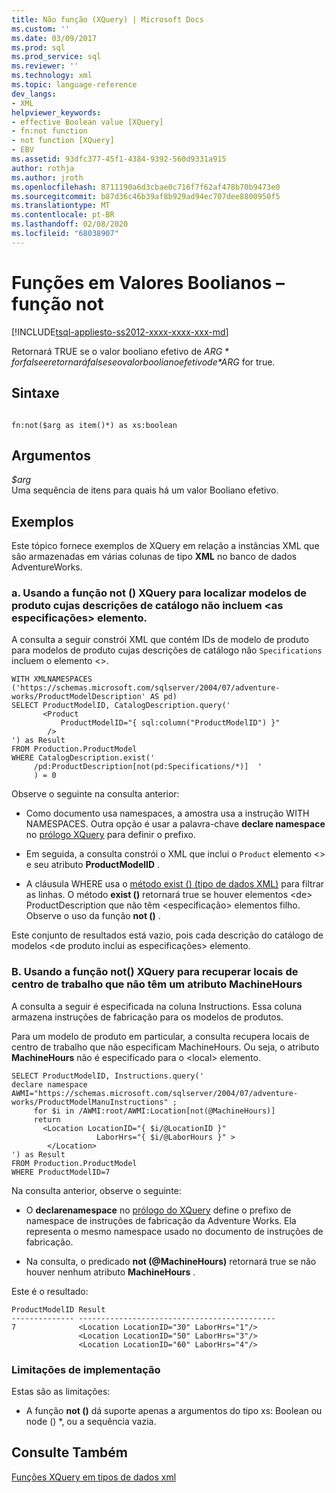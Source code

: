```yaml
---
title: Não função (XQuery) | Microsoft Docs
ms.custom: ''
ms.date: 03/09/2017
ms.prod: sql
ms.prod_service: sql
ms.reviewer: ''
ms.technology: xml
ms.topic: language-reference
dev_langs:
- XML
helpviewer_keywords:
- effective Boolean value [XQuery]
- fn:not function
- not function [XQuery]
- EBV
ms.assetid: 93dfc377-45f1-4384-9392-560d9331a915
author: rothja
ms.author: jroth
ms.openlocfilehash: 8711190a6d3cbae0c716f7f62af478b70b9473e0
ms.sourcegitcommit: b87d36c46b39af8b929ad94ec707dee8800950f5
ms.translationtype: MT
ms.contentlocale: pt-BR
ms.lasthandoff: 02/08/2020
ms.locfileid: "68038907"
---
```

# <a name="functions-on-boolean-values---not-function"></a>Funções em Valores Boolianos – função not 
[!INCLUDE[tsql-appliesto-ss2012-xxxx-xxxx-xxx-md](../includes/tsql-appliesto-ss2012-xxxx-xxxx-xxx-md.md)]

  Retornará TRUE se o valor booliano efetivo de *$ARG* for false e retornará false se o valor booliano efetivo de *$ARG* for true.  
  
## <a name="syntax"></a>Sintaxe  
  
```  
  
fn:not($arg as item()*) as xs:boolean  
```  
  
## <a name="arguments"></a>Argumentos  
 *$arg*  
 Uma sequência de itens para quais há um valor Booliano efetivo.  
  
## <a name="examples"></a>Exemplos  
 Este tópico fornece exemplos de XQuery em relação a instâncias XML que são armazenadas em várias colunas de tipo **XML** no banco de dados AdventureWorks.  
  
### <a name="a-using-the-not-xquery-function-to-find-product-models-whose-catalog-descriptions-do-not-include-the-specifications-element"></a>a. Usando a função not () XQuery para localizar modelos de produto cujas descrições de catálogo não incluem \<as especificações> elemento.  
 A consulta a seguir constrói XML que contém IDs de modelo de produto para modelos de produto cujas descrições de catálogo não `Specifications` incluem o elemento <>.  
  
```  
WITH XMLNAMESPACES ('https://schemas.microsoft.com/sqlserver/2004/07/adventure-works/ProductModelDescription' AS pd)  
SELECT ProductModelID, CatalogDescription.query('  
       <Product   
           ProductModelID="{ sql:column("ProductModelID") }"  
        />  
') as Result  
FROM Production.ProductModel  
WHERE CatalogDescription.exist('  
     /pd:ProductDescription[not(pd:Specifications/*)]  '  
     ) = 0  
```  
  
 Observe o seguinte na consulta anterior:  
  
-   Como documento usa namespaces, a amostra usa a instrução WITH NAMESPACES. Outra opção é usar a palavra-chave **declare namespace** no [prólogo XQuery](../xquery/modules-and-prologs-xquery-prolog.md) para definir o prefixo.  
  
-   Em seguida, a consulta constrói o XML que inclui o `Product` elemento <> e seu atributo **ProductModelID** .  
  
-   A cláusula WHERE usa o [método exist () (tipo de dados XML)](../t-sql/xml/exist-method-xml-data-type.md) para filtrar as linhas. O método **exist ()** retornará true se houver elementos \<de> ProductDescription que não têm \<especificação> elementos filho. Observe o uso da função **not ()** .  
  
 Este conjunto de resultados está vazio, pois cada descrição do catálogo de modelos \<de produto inclui as especificações> elemento.  
  
### <a name="b-using-the-not-xquery-function-to-retrieve-work-center-locations-that-do-not-have-a-machinehours-attribute"></a>B. Usando a função not() XQuery para recuperar locais de centro de trabalho que não têm um atributo MachineHours  
 A consulta a seguir é especificada na coluna Instructions. Essa coluna armazena instruções de fabricação para os modelos de produtos.  
  
 Para um modelo de produto em particular, a consulta recupera locais de centro de trabalho que não especificam MachineHours. Ou seja, o atributo **MachineHours** não é especificado para o \<local> elemento.  
  
```  
SELECT ProductModelID, Instructions.query('  
declare namespace AWMI="https://schemas.microsoft.com/sqlserver/2004/07/adventure-works/ProductModelManuInstructions" ;  
     for $i in /AWMI:root/AWMI:Location[not(@MachineHours)]  
     return  
       <Location LocationID="{ $i/@LocationID }"   
                   LaborHrs="{ $i/@LaborHours }" >  
        </Location>  
') as Result  
FROM Production.ProductModel  
WHERE ProductModelID=7   
```  
  
 Na consulta anterior, observe o seguinte:  
  
-   O **declarenamespace** no [prólogo do XQuery](../xquery/modules-and-prologs-xquery-prolog.md) define o prefixo de namespace de instruções de fabricação da Adventure Works. Ela representa o mesmo namespace usado no documento de instruções de fabricação.  
  
-   Na consulta, o predicado **not (@MachineHours)** retornará true se não houver nenhum atributo **MachineHours** .  
  
 Este é o resultado:  
  
```  
ProductModelID Result   
-------------- --------------------------------------------  
7              <Location LocationID="30" LaborHrs="1"/>  
               <Location LocationID="50" LaborHrs="3"/>  
               <Location LocationID="60" LaborHrs="4"/>  
```  
  
### <a name="implementation-limitations"></a>Limitações de implementação  
 Estas são as limitações:  
  
-   A função **not ()** dá suporte apenas a argumentos do tipo xs: Boolean ou node () *, ou a sequência vazia.  
  
## <a name="see-also"></a>Consulte Também  
 [Funções XQuery em tipos de dados xml](../xquery/xquery-functions-against-the-xml-data-type.md)  
  
  
